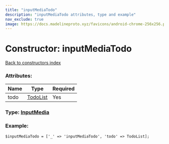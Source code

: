 ```yaml
---
title: "inputMediaTodo"
description: "inputMediaTodo attributes, type and example"
nav_exclude: true
image: https://docs.madelineproto.xyz/favicons/android-chrome-256x256.png
---
```

# Constructor: inputMediaTodo  
[Back to constructors index](/API_docs/constructors/index.html)



### Attributes:

| Name     |    Type       | Required |
|----------|---------------|----------|
|todo|[TodoList](/API_docs/types/TodoList.html) | Yes|



### Type: [InputMedia](/API_docs/types/InputMedia.html)


### Example:

```
$inputMediaTodo = ['_' => 'inputMediaTodo', 'todo' => TodoList];
```  
